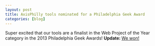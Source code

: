 ```yaml
---
layout: post
title: AxisPhilly tools nominated for a Philadelphia Geek Award
categories: [blog]
---
```


Super excited that our tools are a finalist in the Web Project of the Year category in the 2013 Philadelphia Geek Awards! <strong>Update: </strong><a href="http://technical.ly/philly/2013/08/18/philly-geek-award-2013-winners/">We won!</a>